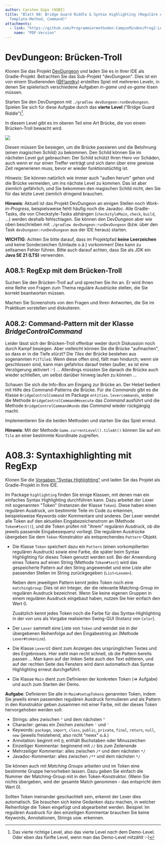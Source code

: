 ```yaml
---
author: Carsten Gips (HSBI)
title: "Blatt 08: Bridge Guard Riddle & Syntax Highlighting (Reguläre Ausdrücke,
  Template-Method, Command)"
attachments:
  - link: "https://github.com/Programmiermethoden-CampusMinden/Prog2-Lecture/blob/_pdf/homework/b08.pdf"
    name: "PDF-Version"
---
```


<!--  pandoc -s -f markdown -t markdown+smart-grid_tables-multiline_tables-simple_tables --columns=94 --reference-links=true  b08.md  -o xxx.md  -->

# DevDungeon: Brücken-Troll

Klonen Sie das Projekt [DevDungeon] und laden Sie es in Ihrer IDE als Gradle-Projekt.
Betrachten Sie das Sub-Projekt "devDungeon". Dies ist ein von einem Studierenden ([\@Flamtky])
erstelltes Spiel mit mehreren Leveln, in denen Sie spielerisch verschiedene Aufgaben *in-game*
und *ex-game* lösen müssen.

Starten Sie den DevDungeon mit `./gradlew devDungeon:runDevDungeon`. Spielen Sie sich für
diese Aufgabe durch das **vierte Level** ("Bridge Guard Riddle")[^1].

In diesem Level gibt es im oberen Teil eine Art Brücke, die von einem Brücken-Troll bewacht
wird.

![][1]

Diesen müssen Sie besiegen, um die Brücke passieren und die Belohnung (einen magischen Schild)
zu bekommen. Den Schild können Sie im nächsten Level gut gebrauchen: Der Schild schützt Ihren
Hero vor Schäden, auch wenn er nur einen Treffer verträgt und sich dann über eine gewisse Zeit
regenerieren muss, bevor er wieder funktionstüchtig ist.

*Hinweis*: Sie können natürlich wie immer auch "außen herum" gehen und die Brücke vermeiden,
um ins nächste Level zu kommen. Das ist aber ziemlich gefährlich, und Sie bekommen den
magischen Schild nicht, den Sie für das letzte Level ziemlich dringend brauchen.

**Hinweis**: Aktuell ist das Projekt DevDungeon an einigen Stellen noch *Work-in-Progress*,
beispielsweise fehlt häufig noch die Javadoc. Alle Gradle-Tasks, die von Checkstyle-Tasks
abhängen (`checkstyleMain`, `check`, `build`, ...) werden deshalb fehlschlagen. Sie können den
DevDungeon aber wie oben beschrieben mit `./gradlew devDungeon:runDevDungeon` (bzw. über den
Task `devDungeon:runDevDungeon` aus der IDE heraus) starten.

**WICHTIG**: Achten Sie bitte darauf, dass im Projektpfad **keine Leerzeichen** und keine
Sonderzeichen (Umlaute o.ä.) vorkommen! Dies kann zu seltsamen Fehler führen. Bitte auch
darauf achten, dass Sie als JDK ein **Java SE 21 (LTS)** verwenden.

## A08.1: RegExp mit dem Brücken-Troll

Suchen Sie den Brücken-Troll auf und sprechen Sie ihn an. Er wird Ihnen eine Reihe von Fragen
zum Thema reguläre Ausdrücke stellen, die Sie korrekt beantworten müssen.

Machen Sie Screenshots von den Fragen und Ihren Antworten, die Sie im Praktikum vorstellen und
diskutieren.

## A08.2: Command-Pattern mit der Klasse *BridgeControlCommand*

Leider lässt sich der Brücken-Troll offenbar weder durch Diskussion noch durch Kampf besiegen.
Aber vielleicht können Sie die Brücke "aufmachen", so dass er in die Tiefe stürzt? Die *Tiles*
der Brücke bestehen aus sogenannten `PitTile`s: Wenn diese offen sind, fällt man hindurch;
wenn sie geschlossen sind, kann man gefahrlos darauf treten (außer, es ist eine Verzögerung
aktiviert :-) ... Allerdings müssten Sie danach die Brücke auch wieder schließen, um selbst
darüber hinweg laufen zu können ...

Schauen Sie sich die Info-Box am Eingang zur Brücke an. Der Hebel bedient mit Hilfe des
Command-Patterns die Brücke. Für die *Commands* gibt es die Klasse `BridgeControlCommand` im
Package `entities.levercommands`, wobei die Methode `BridgeControlCommand#execute` das
*Command* ausführt und die Methode `BridgeControlCommand#undo` das *Command* wieder rückgängig
macht.

Implementieren Sie die beiden Methoden und starten Sie das Spiel erneut.

**Hinweis**: Mit der Methode `Game.currentLevel().tileAt()` können Sie auf ein `Tile` an einer
bestimmte Koordinate zugreifen.

# A08.3: Syntaxhighlighting mit RegExp

Klonen Sie die [Vorgaben "Syntax Highlighting"] und laden Sie das Projekt als Gradle-Projekt
in Ihre IDE.

Im Package `highlighting` finden Sie einige Klassen, mit denen man ein einfaches Syntax
Highlighting durchführen kann. Dazu arbeitet der Lexer mit sogenannten "Token" (Instanzen der
Klasse `Token`). Diese haben einen regulären Ausdruck, um bestimmte Teile im Code zu erkennen,
beispielsweise Keywords oder Kommentare und anderes. Der Lexer wendet alle Token auf den
aktuellen Eingabezeichenstrom an (Methode `Token#test()`), und die Token prüfen mit "ihrem"
regulären Ausdruck, ob die jeweils passende Eingabesequenz vorliegt. Die regulären Ausdrücke
übergeben Sie dem `Token`-Konstruktor als entsprechendes `Pattern`-Objekt.

- Die Klasse `Token` speichert dazu ein `Pattern` (einen vorkompilierten regulären Ausdruck)
  sowie eine Farbe, die später beim Syntax Highlighting für dieses Token genutzt werden soll.
  Bei der Anwendung eines Tokens auf einen String (Methode `Token#test`) wird das gespeicherte
  Pattern auf den String angewendet und eine Liste aller passenden Stellen im String
  zurückgegeben (`List<Lexem>`).

  Neben dem jeweiligen Pattern kennt jedes Token noch eine `matchingGroup`: Dies ist ein
  Integer, der die relevante Matching-Group im regulären Ausdruck bezeichnet. Wenn Sie keine
  eigenen Gruppen in einem regulären Ausdruck eingebaut haben, nutzen Sie hier einfach den
  Wert 0.

  Zusätzlich kennt jedes Token noch die Farbe für das Syntax-Highlighting in der von uns als
  Vorgabe realisierten Swing-GUI (Instanz von `Color`).

- Der `Lexer` sammelt eine Liste von `Token` und wendet sie in der übergebenen Reihenfolge auf
  den Eingabestring an (Methode `Lexer#tokenize`).

- Die Klasse `LexerUI` dient zum Anzeigen des ursprünglichen Textes und des Ergebnisses. Hier
  sieht man recht schnell, ob die Pattern bereits passen ... Man kann auf der linken Seite
  auch den Text editieren, und auf der rechten Seite des Fensters wird dann automatisch das
  Syntax Highlighting erneut durchgeführt.

- Die Klasse `Main` dient zum Definieren der konkreten Token (=\> Aufgabe) und auch zum
  Starten der Demo.

**Aufgabe**: Definieren Sie alle in `Main#setupTokens` genannten Token, indem Sie jeweils
einen passenden regulären Ausdruck formulieren und als Pattern in den Konstruktor geben
zusammen mit einer Farbe, mit der dieses Token hervorgehoben werden soll:

- Strings: alles zwischen `"` und dem nächsten `"`
- Character: genau ein Zeichen zwischen `'` und `'`
- Keywords: `package`, `import`, `class`, `public`, `private`, `final`, `return`, `null`,
  `new` (jeweils freistehend, also nicht "newx" o.ä.)
- Annotation: beginnt mit `@`, enthält Buchstaben oder Minuszeichen
- Einzeiliger Kommentar: beginnend mit `//` bis zum Zeilenende
- Mehrzeiliger Kommentar: alles zwischen `/*` und dem nächsten `*/`
- Javadoc-Kommentar: alles zwischen `/**` und dem nächsten `*/`

Sie können auch mit *Matching Groups* arbeiten und im Token eine bestimmte Gruppe hervorheben
lassen. Dazu geben Sie einfach die Nummer der Matching-Group mit in den Token-Konstruktor.
(Wenn Sie nichts übergeben, wird der gesamte Match genommen - das entspricht dem Wert 0).

Sollten Token ineinander geschachtelt sein, erkennt der Lexer dies automatisch. Sie brauchen
sich keine Gedanken dazu machen, in welcher Reihenfolge die Token eingefügt und abgearbeitet
werden. Beispiel: Im regulären Ausdruck für den einzeiligen Kommentar brauchen Sie keine
Keywords, Annotationen, Strings usw. erkennen.

[^1]: Das vierte richtige Level, also das vierte Level *nach* dem Demo-Level. Oder eben das
    fünfte Level, wenn man das Demo-Level mitzählt :-)

  [DevDungeon]: https://github.com/Dungeon-CampusMinden/dev-dungeon
  [\@Flamtky]: https://github.com/Flamtky
  [1]: images/bridgetroll-annot.png
  [Vorgaben "Syntax Highlighting"]: https://github.com/Programmiermethoden-CampusMinden/prog2_ybel_highlighting
